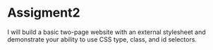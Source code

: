 # Assigment2
I will build a basic two-page website with an external stylesheet and demonstrate your ability to use CSS type, class, and id selectors.

